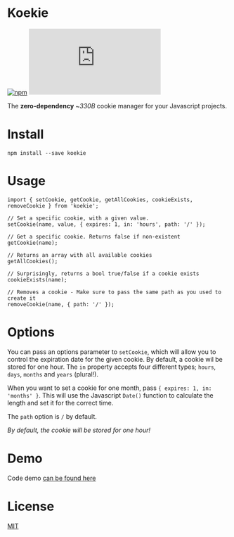 # Koekie

[![npm](https://img.shields.io/npm/v/koekie.svg)](http://npm.im/koekie)
[![gzip size](http://img.badgesize.io/https://unpkg.com/koekie/dist/koekie.js?compression=gzip)](https://unpkg.com/koekie/dist/koekie.js)

The **zero-dependency** ~_330B_ cookie manager for your Javascript projects.

# Install

```
npm install --save koekie
```

# Usage

```
import { setCookie, getCookie, getAllCookies, cookieExists, removeCookie } from 'koekie';

// Set a specific cookie, with a given value.
setCookie(name, value, { expires: 1, in: 'hours', path: '/' });

// Get a specific cookie. Returns false if non-existent
getCookie(name);

// Returns an array with all available cookies
getAllCookies();

// Surprisingly, returns a bool true/false if a cookie exists
cookieExists(name);

// Removes a cookie - Make sure to pass the same path as you used to create it
removeCookie(name, { path: '/' });
```

# Options

You can pass an options parameter to `setCookie`, which will allow you to control the expiration date for the given cookie. By default, a cookie wil be stored for
one hour. The `in` property accepts four different types; `hours`, `days`, `months` and `years` (plural!).

When you want to set a cookie for one month, pass `{ expires: 1, in: 'months' }`. This will use the Javascript `Date()` function to calculate the length and set it for
the correct time.

The `path` option is `/` by default.

_By default, the cookie will be stored for one hour!_

# Demo

Code demo [can be found here](https://codesandbox.io/s/23vr2nkp4p)

# License

[MIT](https://oss.ninja/mit/mjanssen/)
